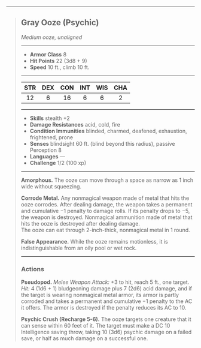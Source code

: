 ***
> ## Gray Ooze (Psychic)
> *Medium ooze, unaligned*
> 
> ***
> 
> - **Armor Class** 8
> - **Hit Points** 22 (3d8 + 9)
> - **Speed** 10 ft., climb 10 ft.
> 
> ***
> 
> |STR|DEX|CON|INT|WIS|CHA|
> |:---:|:---:|:---:|:---:|:---:|:---:|
> |12|6|16|6|6|2|
> 
> ***
> 
> - **Skills** stealth +2
> - **Damage Resistances** acid, cold, fire
> - **Condition Immunities** blinded, charmed, deafened, exhaustion, frightened, prone
> - **Senses** blindsight 60 ft. (blind beyond this radius), passive Perception 8
> - **Languages** —
> - **Challenge** 1/2 (100 xp)
> 
> ***
> 
> **Amorphous.** The ooze can move through a space as narrow as 1 inch wide without squeezing.
> 
> **Corrode Metal.** Any nonmagical weapon made of metal that hits the ooze corrodes. After dealing damage, the weapon takes a permanent and cumulative −1 penalty to damage rolls. If its penalty drops to −5, the weapon is destroyed. Nonmagical ammunition made of metal that hits the ooze is destroyed after dealing damage.  
> The ooze can eat through 2-inch-thick, nonmagical metal in 1 round.
> 
> **False Appearance.** While the ooze remains motionless, it is indistinguishable from an oily pool or wet rock.
> 
> ***
> 
> ### Actions
> **Pseudopod.** *Melee Weapon Attack:* +3 to hit, reach 5 ft., one target. *Hit:* 4 (1d6 + 1) bludgeoning damage plus 7 (2d6) acid damage, and if the target is wearing nonmagical metal armor, its armor is partly corroded and takes a permanent and cumulative −1 penalty to the AC it offers. The armor is destroyed if the penalty reduces its AC to 10.
> 
> **Psychic Crush (Recharge 5-6).** The ooze targets one creature that it can sense within 60 feet of it. The target must make a DC 10 Intelligence saving throw, taking 10 (3d6) psychic damage on a failed save, or half as much damage on a successful one.